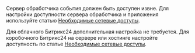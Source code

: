 Сервер обработчика события должен быть доступен извне. Для настройки доступности сервера обработчика и приложения используйте статью [Необходимые сетевые доступы](/api-reference/cloud-and-on-premise/network-access.html).

Для облачного Битрикс24 дополнительная настройка не требуется. Для коробочного Битрикс24 на сервере или хостинге настройте доступность по статье [Необходимые сетевые доступы](/api-reference/cloud-and-on-premise/network-access.html).